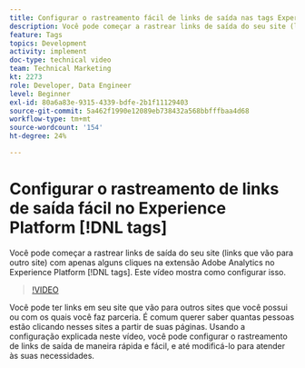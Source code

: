 ```yaml
---
title: Configurar o rastreamento fácil de links de saída nas tags Experience Platform
description: Você pode começar a rastrear links de saída do seu site (links que vão para outro site) com apenas alguns cliques na extensão Adobe Analytics nas tags Experience Platform. Este vídeo mostra como configurar isso.
feature: Tags
topics: Development
activity: implement
doc-type: technical video
team: Technical Marketing
kt: 2273
role: Developer, Data Engineer
level: Beginner
exl-id: 80a6a83e-9315-4339-bdfe-2b1f11129403
source-git-commit: 5a462f1990e12089eb738432a568bbfffbaa4d68
workflow-type: tm+mt
source-wordcount: '154'
ht-degree: 24%

---
```


# Configurar o rastreamento de links de saída fácil no Experience Platform [!DNL tags]

Você pode começar a rastrear links de saída do seu site (links que vão para outro site) com apenas alguns cliques na extensão Adobe Analytics no Experience Platform [!DNL tags]. Este vídeo mostra como configurar isso.

>[!VIDEO](https://video.tv.adobe.com/v/25763/?quality=12&learn=on)

Você pode ter links em seu site que vão para outros sites que você possui ou com os quais você faz parceria. É comum querer saber quantas pessoas estão clicando nesses sites a partir de suas páginas. Usando a configuração explicada neste vídeo, você pode configurar o rastreamento de links de saída de maneira rápida e fácil, e até modificá-lo para atender às suas necessidades.
